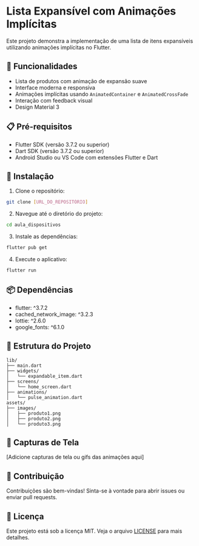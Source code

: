 # Lista Expansível com Animações Implícitas

Este projeto demonstra a implementação de uma lista de itens expansíveis utilizando animações implícitas no Flutter.

## 🚀 Funcionalidades

- Lista de produtos com animação de expansão suave
- Interface moderna e responsiva
- Animações implícitas usando `AnimatedContainer` e `AnimatedCrossFade`
- Interação com feedback visual
- Design Material 3

## 📋 Pré-requisitos

- Flutter SDK (versão 3.7.2 ou superior)
- Dart SDK (versão 3.7.2 ou superior)
- Android Studio ou VS Code com extensões Flutter e Dart

## 🔧 Instalação

1. Clone o repositório:
```bash
git clone [URL_DO_REPOSITÓRIO]
```

2. Navegue até o diretório do projeto:
```bash
cd aula_dispositivos
```

3. Instale as dependências:
```bash
flutter pub get
```

4. Execute o aplicativo:
```bash
flutter run
```

## 📦 Dependências

- flutter: ^3.7.2
- cached_network_image: ^3.2.3
- lottie: ^2.6.0
- google_fonts: ^6.1.0

## 🎨 Estrutura do Projeto

```
lib/
├── main.dart
├── widgets/
│   └── expandable_item.dart
├── screens/
│   └── home_screen.dart
├── animations/
│   └── pulse_animation.dart
assets/
├── images/
│   ├── produto1.png
│   ├── produto2.png
│   └── produto3.png
```

## 📱 Capturas de Tela

[Adicione capturas de tela ou gifs das animações aqui]

## 🤝 Contribuição

Contribuições são bem-vindas! Sinta-se à vontade para abrir issues ou enviar pull requests.

## 📄 Licença

Este projeto está sob a licença MIT. Veja o arquivo [LICENSE](LICENSE) para mais detalhes.
